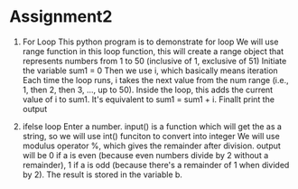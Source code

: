 # Assignment2

1. For Loop
This python program is to demonstrate for loop
We will use range function in this loop function, this will create a range object that represents numbers from 1 to 50 (inclusive of 1, exclusive of 51)
Initiate the variable sum1  = 0
Then we use i, which basically means iteration
Each time the loop runs, i takes the next value from the num range (i.e., 1, then 2, then 3, ..., up to 50).
Inside the loop, this adds the current value of i to sum1.
It's equivalent to sum1 = sum1 + i.
Finallt print the output

2. ifelse loop
Enter a number.
input() is a function which will get the as a string, so we will use int() funciton to convert into integer
We will use modulus operator %, which gives the remainder after division.
output will be 
0 if a is even (because even numbers divide by 2 without a remainder),
1 if a is odd (because there's a remainder of 1 when divided by 2).
The result is stored in the variable b.
